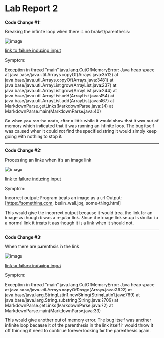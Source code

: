 # Lab Report 2

**Code Change #1:**

Breaking the infinite loop when there is no braket/parenthesis:

![image](Screenshot(316).jpg)

[link to failure inducing input](https://github.com/scruzortiz/markdown-parser/blob/main/newtest-file.md)

Symptom:

Exception in thread "main" java.lang.OutOfMemoryError: Java heap space
        at java.base/java.util.Arrays.copyOf(Arrays.java:3512)
        at java.base/java.util.Arrays.copyOf(Arrays.java:3481)
        at java.base/java.util.ArrayList.grow(ArrayList.java:237)
        at java.base/java.util.ArrayList.grow(ArrayList.java:244)
        at java.base/java.util.ArrayList.add(ArrayList.java:454)
        at java.base/java.util.ArrayList.add(ArrayList.java:467)
        at MarkdownParse.getLinks(MarkdownParse.java:24)
        at MarkdownParse.main(MarkdownParse.java:40)

So when you ran the code, after a little while it would show that it was out of memory which indicated that it was running an infinite loop. The bug itself was caused when it could not find the specified string it would simply keep going with nothing to stop it.   

---

**Code Change #2:**

Processing an linke when it's an image link 

![image](Screenshot(320).jpg)

[link to failure inducing input](https://github.com/TheJoeship/markdown-parser-fork/commit/ca97f28fa6755f1d48b519a208765e39ffd9a4f2)

Symptom: 

Incorrect output: Program treats an image as a url
Output:
[https://something.com, berlin_wall.jpg, some-thing.html]

This would give the incorrect output because it would treat the link for an image as though it was a regular link. Since the image link setup is similar to a normal link it treats it aas though it is a link when it should not. 

---

**Code Change #3:** 

When there are parenthsis in the link

![image](Screenshot(321).jpg)

[link to failure inducing input](https://github.com/bsalvania/markdown-parser/commit/98d2429e664e5a49cc3501ce27a87d8a6dc61c91)

Symptom: 

Exception in thread "main" java.lang.OutOfMemoryError: Java heap space
        at java.base/java.util.Arrays.copyOfRange(Arrays.java:3822)
        at java.base/java.lang.StringLatin1.newString(StringLatin1.java:769)
        at java.base/java.lang.String.substring(String.java:2709)
        at MarkdownParse.getLinks(MarkdownParse.java:22)
        at MarkdownParse.main(MarkdownParse.java:33)

This would give another out of memory error. The bug itself was another infinite loop because it of the parenthesis in the link itself it would throw it off thinking it need to continue forever looking for the parenthesis again.
